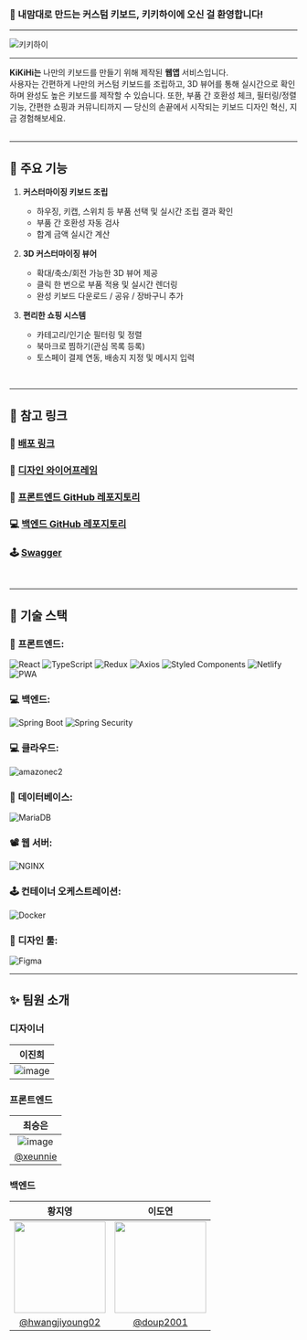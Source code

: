 ### 🎉 내맘대로 만드는 커스텀 키보드, 키키하이에 오신 걸 환영합니다!
---

![키키하이](https://github.com/user-attachments/assets/307505fa-d0e2-4c5e-97c1-f201a5403151)

---

**KiKiHi는** 나만의 키보드를 만들기 위해 제작된 **웹앱** 서비스입니다.<br>
사용자는 간편하게 나만의 커스텀 키보드를 조립하고, 3D 뷰어를 통해 실시간으로 확인하며 완성도 높은 키보드를 제작할 수 있습니다.
또한, 부품 간 호환성 체크, 필터링/정렬 기능, 간편한 쇼핑과 커뮤니티까지 —
당신의 손끝에서 시작되는 키보드 디자인 혁신, 지금 경험해보세요.
<br>
<br>

---

## 📖 주요 기능
1. **커스터마이징 키보드 조립**
   - 하우징, 키캡, 스위치 등 부품 선택 및 실시간 조립 결과 확인
   - 부품 간 호환성 자동 검사
   - 합계 금액 실시간 계산

2. **3D 커스터마이징 뷰어**
   - 확대/축소/회전 가능한 3D 뷰어 제공
   - 클릭 한 번으로 부품 적용 및 실시간 렌더링
   - 완성 키보드 다운로드 / 공유 / 장바구니 추가

3. **편리한 쇼핑 시스템**
   - 카테고리/인기순 필터링 및 정렬
   - 북마크로 찜하기(관심 목록 등록)
   - 토스페이 결제 연동, 배송지 지정 및 메시지 입력
  
<br>

---

## 🔗 참고 링크

### 📲 [배포 링크](https://kikihi.netlify.app)

### 🎨 [디자인 와이어프레임]()

### 📱 [프론트엔드 GitHub 레포지토리](https://github.com/KiKi-Hi/Platorm-Front)

### 💻 [백엔드 GitHub 레포지토리](https://github.com/KiKi-Hi/Platform-Server)

### 🕹️ [Swagger](https://kikihi.store/swagger-ui/index.html#)

<br>

---

## 🔧 기술 스택

### 📱 **프론트엔드:**
  <img src="https://img.shields.io/badge/React-20232A?style=flat&logo=React&logoColor=61DAFB&color=white" alt="React">  <img src="https://img.shields.io/badge/TypeScript-007ACC?style=flat&logo=TypeScript&logoColor=007ACC&color=white" alt="TypeScript"> <img src="https://img.shields.io/badge/Redux-764ABC?style=flat&logo=redux&logoColor=764ABC&color=white" alt="Redux"> <img src="https://img.shields.io/badge/Axios-764ABC?style=flat&logo=axios&logoColor=5A29E4&color=white" alt="Axios"> <img src="https://img.shields.io/badge/Styled%20Components-DB7093?style=flat&logo=styledcomponents&logoColor=DB7093&color=white" alt="Styled Components"> <img src="https://img.shields.io/badge/Netlify-00C7B7?style=flat&logo=netlify&logoColor=00C7B7&color=white" alt="Netlify"> <img src="https://img.shields.io/badge/PWA-5A0FC8?style=flat&logo=pwa&logoColor=5A0FC8&color=white" alt="PWA">

### 💻 **백엔드:**  
  <img src="https://img.shields.io/badge/Spring%20Boot-6DB33F?style=flat&logo=Spring%20Boot&logoColor=6DB33F&color=white" alt="Spring Boot"> <img src="https://img.shields.io/badge/Spring%20Security-6DB33F?style=flat&logo=Spring%20Security&logoColor=6DB33F&color=white" alt="Spring Security">

### 💻 **클라우드:** 
<img src="https://img.shields.io/badge/AmazonEC2-232F3E?style=flat&&logo=amazonec2&logoColor=FF9900&color=white" alt="amazonec2">
  
### 💾 **데이터베이스:**  
  <img src="https://img.shields.io/badge/MariaDB-47A248?style=flat&logo=MariaDB&logoColor=003545&color=white" alt="MariaDB">

### 📽️ **웹 서버:**  
  <img src="https://img.shields.io/badge/NGINX-009639?style=flat&logo=NGINX&logoColor=009639&color=white" alt="NGINX">

### 🕹️ **컨테이너 오케스트레이션:**  
  <img src="https://img.shields.io/badge/Docker-2496ED?style=flat&logo=Docker&logoColor=2496ED&color=white" alt="Docker">

### 🎨 **디자인 툴:**  
  <img src="https://img.shields.io/badge/Figma-F24E1E?style=flat&logo=Figma&logoColor=F24E1E&color=white" alt="Figma">


<br>

---

## ✨ 팀원 소개

### 디자이너
|                    **이진희**                      |
|:------------------------------------------------:|
|![image](https://github.com/user-attachments/assets/45a8bbd4-151d-43f6-a576-7460fae52b66)|



### 프론트엔드
|                    **최승은**                      | 
|:------------------------------------------------:|
| ![image](https://github.com/user-attachments/assets/771cb271-0c82-4ca5-9ff8-bd4ba3d3090c) | 
| [@xeunnie](https://github.com/xeunnie) 


### 백엔드
|                    **황지영**                      |                  **이도연**                   | 
|:------------------------------------------------:|:------------------------------------------:|
|<img src="https://github.com/user-attachments/assets/c7186fae-f30f-4ebb-9036-383b0915a1e6" width="160"/> | <img src="https://github.com/user-attachments/assets/12cbab2d-0a1d-408c-95a4-81a50fa47872" width="160"/> | 
| [@hwangjiyoung02](https://github.com/hwangjiyoung02) | [@doup2001](https://github.com/doup2001) |
